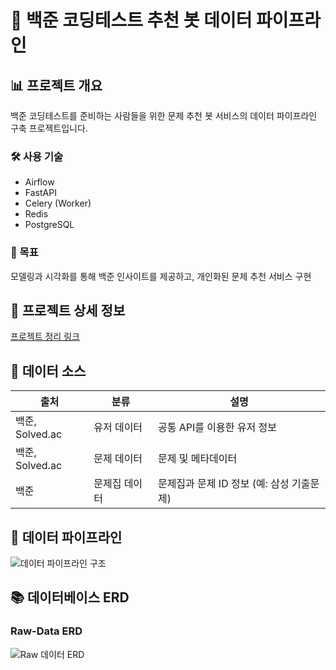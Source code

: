 # 🚀 백준 코딩테스트 추천 봇 데이터 파이프라인

## 📊 프로젝트 개요

백준 코딩테스트를 준비하는 사람들을 위한 문제 추천 봇 서비스의 데이터 파이프라인 구축 프로젝트입니다.

### 🛠 사용 기술
- Airflow
- FastAPI
- Celery (Worker)
- Redis
- PostgreSQL

### 🎯 목표
모델링과 시각화를 통해 백준 인사이트를 제공하고, 개인화된 문제 추천 서비스 구현

## 🔗 프로젝트 상세 정보
[프로젝트 정리 링크](https://www.yuki-dev-blog.site/projects/baekjoon-data-pipeline-project)

## 📌 데이터 소스

| 출처 | 분류 | 설명 |
|------|------|------|
| 백준, Solved.ac | 유저 데이터 | 공통 API를 이용한 유저 정보 |
| 백준, Solved.ac | 문제 데이터 | 문제 및 메타데이터 |
| 백준 | 문제집 데이터 | 문제집과 문제 ID 정보 (예: 삼성 기출문제) |

## 🔄 데이터 파이프라인
![데이터 파이프라인 구조](https://i.postimg.cc/52FkbbLR/Untitled.png)

## 📚 데이터베이스 ERD
### Raw-Data ERD
![Raw 데이터 ERD](https://i.postimg.cc/1zGCVBW0/ERD.jpg)
